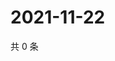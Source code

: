 # 2021-11-22

共 0 条

<!-- BEGIN WEIBO -->
<!-- 最后更新时间 Mon Nov 22 2021 05:07:33 GMT+0800 (China Standard Time) -->

<!-- END WEIBO -->
